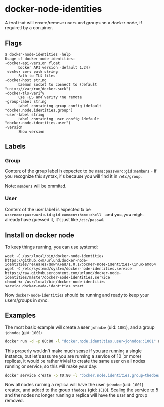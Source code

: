 # docker-node-identities
A tool that will create/remove users and groups on a docker node, if required by a container.

## Flags

```
$ docker-node-identities -help
Usage of docker-node-identities:
-docker-api-version float
      Docker API version (default 1.24)
-docker-cert-path string
      Path to TLS files
-docker-host string
      Daemon socket to connect to (default "unix:///var/run/docker.sock")
-docker-tls-verify
      Use TLS and verify the remote
-group-label string
      Label containing group config (default "docker.node.identities.group")
-user-label string
      Label containing user config (default "docker.node.identities.user")
-version
	  Show version
```

## Labels

### Group
Content of the group label is expected to be `name:password:gid:members` - if you recognize this syntax, it's because you will find it in `/etc/group`.

Note: `members` will be ommited.

### User
Content of the user label is expected to be `username:password:uid:gid:comment:home:shell` - and yes, you might already have guessed it, it's just like `/etc/passwd`.

## Install on docker node
To keep things running, you can use systemd:

```
wget -O /usr/local/bin/docker-node-identities https://github.com/urlund/docker-node-identities/releases/download/1.0.1/docker-node-identities-linux-amd64
wget -O /etc/systemd/system/docker-node-identities.service  https://raw.githubusercontent.com/urlund/docker-node-identities/master/docker-node-identities.service
chmod +x /usr/local/bin/docker-node-identities
service docker-node-identities start
```

Now `docker-node-identities` should be running and ready to keep your users/groups in sync.

## Examples
The most basic example will create a user `johndoe` (uid: `1001`), and a group `johndoe` (gid: `1001`)

```bash
docker run -d -p 80:80 -l "docker.node.identities.user=johndoe::1001" nginx
```

This properly wouldn't make much sense if you are running a single instance, but let's assume you are running a service of 10 (or more) replicas, it would be rather trivial to create the same user on all nodes running or service, so this will make your day:

```bash
docker service create -p 80:80 -l "docker.node.identities.group=thedoes::1010" -l "docker.node.identities.user=johndoe::1001:1010" nginx
```

Now all nodes running a replica will have the user `johndoe` (uid: `1001`) created, and added to the group `thedoes` (gid: `1010`). Scaling the service to 5 and the nodes no longer running a replica will have the user and group removed.
